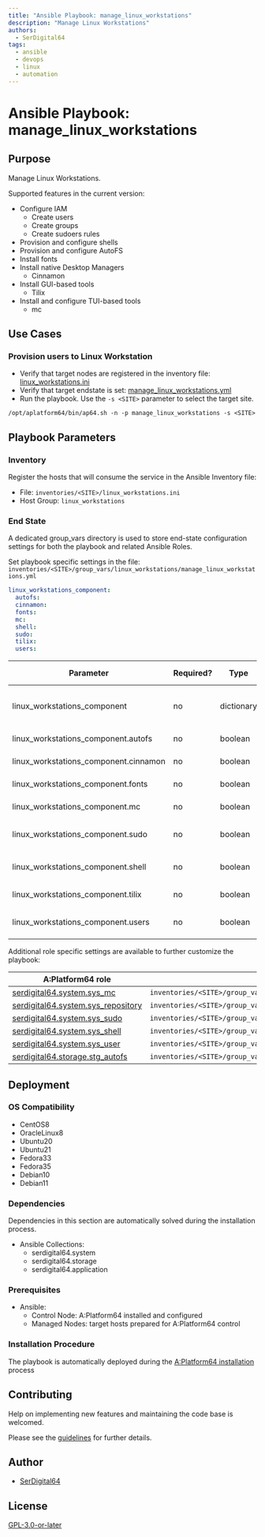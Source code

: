 ```yaml
---
title: "Ansible Playbook: manage_linux_workstations"
description: "Manage Linux Workstations"
authors:
  - SerDigital64
tags:
  - ansible
  - devops
  - linux
  - automation
---
```


# Ansible Playbook: manage_linux_workstations

## Purpose

Manage Linux Workstations.

Supported features in the current version:

- Configure IAM
  - Create users
  - Create groups
  - Create sudoers rules
- Provision and configure shells
- Provision and configure AutoFS
- Install fonts
- Install native Desktop Managers
  - Cinnamon
- Install GUI-based tools
  - Tilix
- Install and configure TUI-based tools
  - mc

## Use Cases

### Provision users to Linux Workstation

- Verify that target nodes are registered in the inventory file: [linux_workstations.ini](#inventory)
- Verify that target endstate is set: [manage_linux_workstations.yml](#end-state)
- Run the playbook. Use the `-s <SITE>` parameter to select the target site.

```shell
/opt/aplatform64/bin/ap64.sh -n -p manage_linux_workstations -s <SITE>
```

## Playbook Parameters

### Inventory

Register the hosts that will consume the service in the Ansible Inventory file:

- File: `inventories/<SITE>/linux_workstations.ini`
- Host Group: `linux_workstations`

### End State

A dedicated group_vars directory is used to store end-state configuration settings for both the playbook and related Ansible Roles.

Set playbook specific settings in the file: `inventories/<SITE>/group_vars/linux_workstations/manage_linux_workstations.yml`

```yaml
linux_workstations_component:
  autofs:
  cinnamon:
  fonts:
  mc:
  shell:
  sudo:
  tilix:
  users:
```

| Parameter                             | Required? | Type       | Default | Purpose / Value                           |
| ------------------------------------- | --------- | ---------- | ------- | ----------------------------------------- |
| linux_workstations_component          | no        | dictionary |         | Define what applications will be deployed |
| linux_workstations_component.autofs   | no        | boolean    | `false` | Deploy the environment?                   |
| linux_workstations_component.cinnamon | no        | boolean    | `false` | Deploy the environment?                   |
| linux_workstations_component.fonts    | no        | boolean    | `false` | Provision fonts?                          |
| linux_workstations_component.mc       | no        | boolean    | `false` | Deploy the tool?                          |
| linux_workstations_component.sudo     | no        | boolean    | `true`  | Deploy and configure sudo?                |
| linux_workstations_component.shell    | no        | boolean    | `true`  | Deploy and configure shells?              |
| linux_workstations_component.tilix    | no        | boolean    | `false` | Deploy the tool?                          |
| linux_workstations_component.users    | no        | boolean    | `true`  | Provision users and groups?               |

Additional role specific settings are available to further customize the playbook:

| A:Platform64 role                                                                | group_vars file                                                       |
| -------------------------------------------------------------------------------- | --------------------------------------------------------------------- |
| [serdigital64.system.sys_mc](../roles/sys_mc.md#role-parameters)                 | `inventories/<SITE>/group_vars/linux_workstations/sys_mc.yml`         |
| [serdigital64.system.sys_repository](../roles/sys_repository.md#role-parameters) | `inventories/<SITE>/group_vars/linux_workstations/sys_repository.yml` |
| [serdigital64.system.sys_sudo](../roles/sys_sudo.md#role-parameters)             | `inventories/<SITE>/group_vars/linux_workstations/sys_sudo.yml`       |
| [serdigital64.system.sys_shell](../roles/sys_shell.md#role-parameters)           | `inventories/<SITE>/group_vars/linux_workstations/sys_shell.yml`      |
| [serdigital64.system.sys_user](../roles/sys_user.md#role-parameters)             | `inventories/<SITE>/group_vars/linux_workstations/sys_user.yml`       |
| [serdigital64.storage.stg_autofs](../roles/stg_autofs.md#role-parameters)        | `inventories/<SITE>/group_vars/linux_workstations/stg_autofs.yml`     |

## Deployment

### OS Compatibility

- CentOS8
- OracleLinux8
- Ubuntu20
- Ubuntu21
- Fedora33
- Fedora35
- Debian10
- Debian11

### Dependencies

Dependencies in this section are automatically solved during the installation process.

- Ansible Collections:
  - serdigital64.system
  - serdigital64.storage
  - serdigital64.application

### Prerequisites

- Ansible:
  - Control Node: A:Platform64 installed and configured
  - Managed Nodes: target hosts prepared for A:Platform64 control

### Installation Procedure

The playbook is automatically deployed during the [A:Platform64 installation](/#installation) process

## Contributing

Help on implementing new features and maintaining the code base is welcomed.

Please see the [guidelines](../contributing/guidelines.md) for further details.

## Author

- [SerDigital64](https://serdigital64.github.io/)

## License

[GPL-3.0-or-later](https://www.gnu.org/licenses/gpl-3.0.txt)
